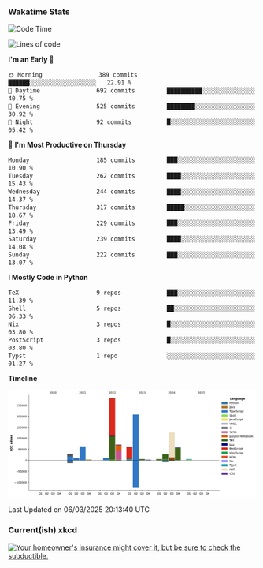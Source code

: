 ### Wakatime Stats
<!--START_SECTION:waka-->
![Code Time](http://img.shields.io/badge/Code%20Time-3%2C086%20hrs%2033%20mins-blue)

![Lines of code](https://img.shields.io/badge/From%20Hello%20World%20I%27ve%20Written-973.8%20thousand%20lines%20of%20code-blue)

**I'm an Early 🐤** 

```text
🌞 Morning                389 commits         ██████░░░░░░░░░░░░░░░░░░░   22.91 % 
🌆 Daytime                692 commits         ██████████░░░░░░░░░░░░░░░   40.75 % 
🌃 Evening                525 commits         ████████░░░░░░░░░░░░░░░░░   30.92 % 
🌙 Night                  92 commits          █░░░░░░░░░░░░░░░░░░░░░░░░   05.42 % 
```
📅 **I'm Most Productive on Thursday** 

```text
Monday                   185 commits         ███░░░░░░░░░░░░░░░░░░░░░░   10.90 % 
Tuesday                  262 commits         ████░░░░░░░░░░░░░░░░░░░░░   15.43 % 
Wednesday                244 commits         ████░░░░░░░░░░░░░░░░░░░░░   14.37 % 
Thursday                 317 commits         █████░░░░░░░░░░░░░░░░░░░░   18.67 % 
Friday                   229 commits         ███░░░░░░░░░░░░░░░░░░░░░░   13.49 % 
Saturday                 239 commits         ████░░░░░░░░░░░░░░░░░░░░░   14.08 % 
Sunday                   222 commits         ███░░░░░░░░░░░░░░░░░░░░░░   13.07 % 
```


**I Mostly Code in Python** 

```text
TeX                      9 repos             ███░░░░░░░░░░░░░░░░░░░░░░   11.39 % 
Shell                    5 repos             ██░░░░░░░░░░░░░░░░░░░░░░░   06.33 % 
Nix                      3 repos             █░░░░░░░░░░░░░░░░░░░░░░░░   03.80 % 
PostScript               3 repos             █░░░░░░░░░░░░░░░░░░░░░░░░   03.80 % 
Typst                    1 repo              ░░░░░░░░░░░░░░░░░░░░░░░░░   01.27 % 
```



**Timeline**

![Lines of Code chart](https://raw.githubusercontent.com/joshuajeschek/joshuajeschek/main/assets/bar_graph.png)


 Last Updated on 06/03/2025 20:13:40 UTC
<!--END_SECTION:waka-->

### Current(ish) xkcd
<a id="xkcd-a" title="Your homeowner's insurance might cover it, but be sure to check the subductible." href="https://www.xkcd.com" target="_blank">
        <img align="center" id="xkcd-img" src="https://imgs.xkcd.com/comics/water_damage.png" alt="Your homeowner's insurance might cover it, but be sure to check the subductible." height=300 />
</a>
